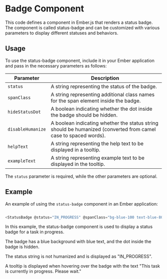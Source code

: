 # Badge Component

This code defines a component in Ember.js that renders a status badge. The component is called status-badge and can be customized with various parameters to display different statuses and behaviors.

## Usage

To use the status-badge component, include it in your Ember application and pass in the necessary parameters as follows:

| Parameter       | Description                                                                                                     |
|-----------------|-----------------------------------------------------------------------------------------------------------------|
| `status`          | A string representing the status of the badge.                                                                  |
| `spanClass`       | A string representing additional class names for the span element inside the badge.                             |
| `hideStatusDot`   | A boolean indicating whether the dot inside the badge should be hidden.                                         |
| `disableHumanize` | A boolean indicating whether the status string should be humanized (converted from camel case to spaced words). |
| `helpText`        | A string representing the help text to be displayed in a tooltip.                                               |
| `exampleText`     | A string representing example text to be displayed in the tooltip.                                              |

The `status` parameter is required, while the other parameters are optional.

## Example

An example of using the `status-badge` component in an Ember application:

```Javascript

<StatusBadge @status="IN_PROGRESS" @spanClass="bg-blue-100 text-blue-800" @hideStatusDot={{true}} @disableHumanize={{true}} @helpText="This task is currently in progress." @exampleText="Please wait."></StatusBadge>

```

In this example, the status-badge component is used to display a status badge for a task in progress. 

The badge has a blue background with blue text, and the dot inside the badge is hidden. 

The status string is not humanized and is displayed as "IN_PROGRESS". 

A tooltip is displayed when hovering over the badge with the text "This task is currently in progress. Please wait."
